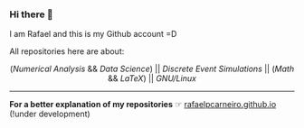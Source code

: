 ### Hi there 👋

I am Rafael and this is my Github account =D                                        
                                                                                    
All repositories here are about:
<div align=center>
 (<em>Numerical Analysis</em> && <em>Data Science</em>) ||
 <em>Discrete Event Simulations</em> ||
 (<em>Math</em> && <em>LaTeX</em>) ||
 <em>GNU/Linux</em>        
</div>

---
<strong>For a better explanation of my repositories</strong>
☞ [rafaelpcarneiro.github.io](https://rafaelpcarneiro.github.io) (!under development)
